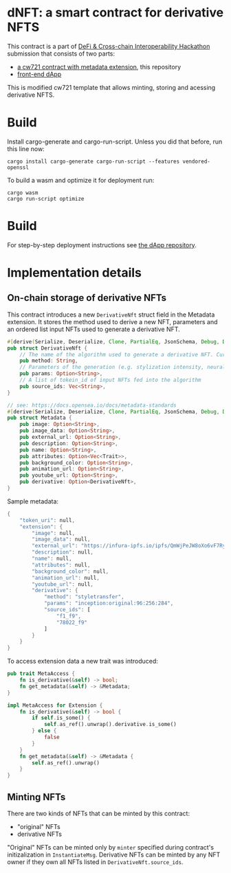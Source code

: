 # dNFT: a smart contract for derivative NFTS


This contract is a part of [DeFi & Cross-chain Interoperability Hackathon](https://gitcoin.co/issue/terra-money/bounties/2/100026890) submission that consists of two parts:

- [a cw721 contract with metadata extension](https://github.com/akalmykov/dcw721-contract/), this repository
- [front-end dApp](https://github.com/akalmykov/dcw721-dapp/)

This is modified cw721 template that allows minting, storing and acessing derivative NFTS.


# Build

Install cargo-generate and cargo-run-script. Unless you did that before, run this line now:

`cargo install cargo-generate cargo-run-script --features vendored-openssl `

To build a wasm and optimize it for deployment run:

```
cargo wasm
cargo run-script optimize
```
# Build

For step-by-step deployment instructions see [the dApp repository](https://github.com/akalmykov/dcw721-dapp/).

# Implementation details
## On-chain storage of derivative NFTs

This contract introduces a new `DerivativeNft` struct field in the Metadata extension. It stores the method used to derive a new NFT, parameters and an ordered list input NFTs used to generate a derivative NFT.

```rust
#[derive(Serialize, Deserialize, Clone, PartialEq, JsonSchema, Debug, Default)]
pub struct DerivativeNft {
    // The name of the algorithm used to generate a derivative NFT. Currently it can only be 'styletransfer'
    pub method: String, 
    // Parameters of the generation (e.g. stylization intensity, neural network model used, etc. )
    pub params: Option<String>, 
    // A list of tokein_id of input NFTs fed into the algorithm
    pub source_ids: Vec<String>, 
}

// see: https://docs.opensea.io/docs/metadata-standards
#[derive(Serialize, Deserialize, Clone, PartialEq, JsonSchema, Debug, Default)]
pub struct Metadata {
    pub image: Option<String>,
    pub image_data: Option<String>,
    pub external_url: Option<String>,
    pub description: Option<String>,
    pub name: Option<String>,
    pub attributes: Option<Vec<Trait>>,
    pub background_color: Option<String>,
    pub animation_url: Option<String>,
    pub youtube_url: Option<String>,
    pub derivative: Option<DerivativeNft>,
}

```

Sample metadata:
```rust
{
    "token_uri": null,
    "extension": {
        "image": null,
        "image_data": null,
        "external_url": "https://infura-ipfs.io/ipfs/QmWjPeJW8oXo6vF7Ry4zcyoaYa2q5qp6cEnGHEmqZRytkw",
        "description": null,
        "name": null,
        "attributes": null,
        "background_color": null,
        "animation_url": null,
        "youtube_url": null,
        "derivative": {
            "method": "styletransfer",
            "params": "inception:original:96:256:284",
            "source_ids": [
                "f1_f9",
                "78022_f9"
            ]
        }
    }
}
```

To access extension data a new trait was introduced:

```rust
pub trait MetaAccess {
    fn is_derivative(&self) -> bool;
    fn get_metadata(&self) -> &Metadata;
}

impl MetaAccess for Extension {
    fn is_derivative(&self) -> bool {
        if self.is_some() {
            self.as_ref().unwrap().derivative.is_some()
        } else {
            false
        }
    }
    fn get_metadata(&self) -> &Metadata {
        self.as_ref().unwrap()
    }
}

```
## Minting NFTs

There are two kinds of NFTs that can be minted by this contract:

- "original" NFTs
- derivative NFTs

"Original" NFTs can be minted only by `minter` specified during contract's initizalization in `InstantiateMsg`.
Derivative NFTs can be minted by any NFT owner if they own all NFTs listed in `DerivativeNft.source_ids`.


